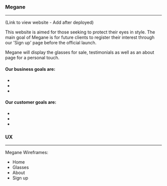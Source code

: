 ### **Megane** 
----------

(Link to view website - Add after deployed)

This website is aimed for those seeking to protect their eyes in style.
The main goal of Megane is for future clients to register their interest through our 'Sign up' page before the official launch.

Megane will display the glasses for sale, testimonials as well as an about page for a personal touch. 

#### Our business goals are:

* 
*
*

#### Our customer goals are:

* 
*
*

### **UX**
----------

Megane Wireframes:

* Home
* Glasses
* About
* Sign up

